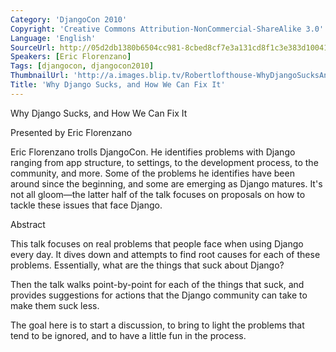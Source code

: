 ```yaml
---
Category: 'DjangoCon 2010'
Copyright: 'Creative Commons Attribution-NonCommercial-ShareAlike 3.0'
Language: 'English'
SourceUrl: http://05d2db1380b6504cc981-8cbed8cf7e3a131cd8f1c3e383d10041.r93.cf2.rackcdn.com/djangocon-2010/44_why-django-sucks-and-how-we-can-fix-it.flv
Speakers: [Eric Florenzano]
Tags: [djangocon, djangocon2010]
ThumbnailUrl: 'http://a.images.blip.tv/Robertlofthouse-WhyDjangoSucksAndHowWeCanFixIt128.png'
Title: 'Why Django Sucks, and How We Can Fix It'
---
```

Why Django Sucks, and How We Can Fix It

Presented by Eric Florenzano

Eric Florenzano trolls DjangoCon. He identifies problems with Django ranging
from app structure, to settings, to the development process, to the community,
and more. Some of the problems he identifies have been around since the
beginning, and some are emerging as Django matures. It's not all gloom—the
latter half of the talk focuses on proposals on how to tackle these issues
that face Django.

Abstract

This talk focuses on real problems that people face when using Django every
day. It dives down and attempts to find root causes for each of these
problems. Essentially, what are the things that suck about Django?

Then the talk walks point-by-point for each of the things that suck, and
provides suggestions for actions that the Django community can take to make
them suck less.

The goal here is to start a discussion, to bring to light the problems that
tend to be ignored, and to have a little fun in the process.
